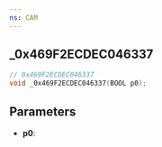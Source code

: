 ```yaml
---
ns: CAM
---
```

## _0x469F2ECDEC046337

```c
// 0x469F2ECDEC046337
void _0x469F2ECDEC046337(BOOL p0);
```


## Parameters
* **p0**: 

